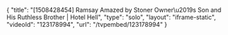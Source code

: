{
    "title": "[1508428454] Ramsay Amazed by Stoner Owner\u2019s Son and His Ruthless Brother  | Hotel Hell",
    "type": "solo",
    "layout": "iframe-static",
    "videoId": "123178994",
    "url": "\/tvpembed\/123178994"
}